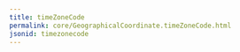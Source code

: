 ```yaml
---
title: timeZoneCode
permalink: core/GeographicalCoordinate.timeZoneCode.html
jsonid: timezonecode
---
```

